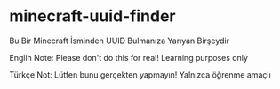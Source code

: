 # minecraft-uuid-finder

Bu Bir Minecraft İsminden UUID Bulmanıza Yarıyan Birşeydir

Englih Note: 
Please don't do this for real! Learning purposes only

Türkçe Not:
Lütfen bunu gerçekten yapmayın! Yalnızca öğrenme amaçlı
